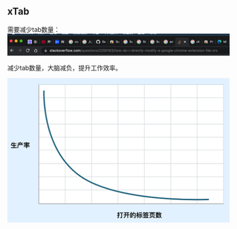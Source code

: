 ## xTab

需要减少tab数量：
![多tab](../image/part04/tabs.png)

减少tab数量，大脑减负，提升工作效率。

![提升工作效率](../image/part04/efficiency.png)

